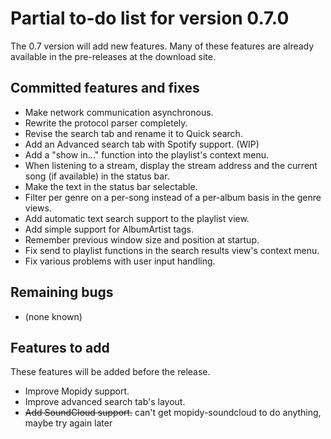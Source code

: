 # Partial to-do list for version 0.7.0 #

The 0.7 version will add new features. Many of these features are already available in the pre-releases at the download site.

## Committed features and fixes ##

  * Make network communication asynchronous.
  * Rewrite the protocol parser completely.
  * Revise the search tab and rename it to Quick search.
  * Add an Advanced search tab with Spotify support. (WIP)
  * Add a "show in..." function into the playlist's context menu.
  * When listening to a stream, display the stream address and the current song (if available) in the status bar.
  * Make the text in the status bar selectable.
  * Filter per genre on a per-song instead of a per-album basis in the genre views.
  * Add automatic text search support to the playlist view.
  * Add simple support for AlbumArtist tags.
  * Remember previous window size and position at startup.
  * Fix send to playlist functions in the search results view's context menu.
  * Fix various problems with user input handling.

## Remaining bugs ##

  * (none known)

## Features to add ##

These features will be added before the release.

  * Improve Mopidy support.
  * Improve advanced search tab's layout.
  * ~~Add SoundCloud support.~~ can't get mopidy-soundcloud to do anything, maybe try again later